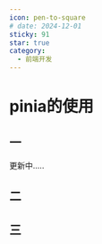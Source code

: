 ```yaml
---
icon: pen-to-square
# date: 2024-12-01
sticky: 91
star: true
category:
  - 前端开发
---
```


<!-- more -->
# pinia的使用

## 一

更新中.....


## 二



## 三
